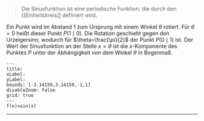 > Die Sinusfunktion ist eine periodische Funktion, die durch den [[Einheitskreis]] definiert wird.

Ein Punkt wird im Abstand $1$ zum Ursprung mit einem Winkel $\theta$ rotiert. Für $\theta=0$ heißt dieser Punkt $P(1\mid0)$. Die Rotation geschieht gegen den Urzeigersinn, wodurch für $\theta=\frac{\pi}{2}$ der Punkt $P(0\mid1)$ ist.
Der Wert der Sinusfunktion an der Stelle $x=\theta$ ist die $x$-Komponente des Punktes $P$ unter der Abhängigkeit von dem Winkel $\theta$ in Bogenmaß.

```functionplot
---
title: 
xLabel: 
yLabel: 
bounds: [-3.14159,3.14159,-1,1]
disableZoom: false
grid: true
---
f(x)=sin(x)
```

---